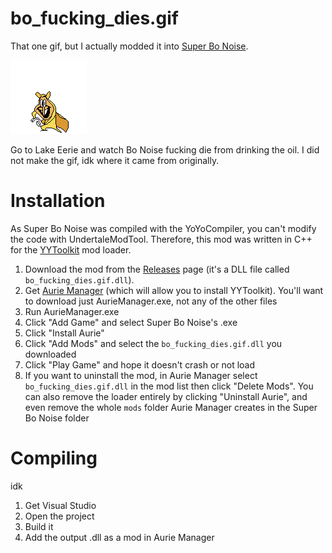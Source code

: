 # bo_fucking_dies.gif

That one gif, but I actually modded it into [Super Bo Noise](https://puffballspeakerbox.itch.io/super-bo-noise). 

![bo_fucking_dies.gif](gif_used_in_readme.gif)

Go to Lake Eerie and watch Bo Noise fucking die from drinking the oil. I did not make the gif, idk where it came from originally.

# Installation

As Super Bo Noise was compiled with the YoYoCompiler, you can't modify the code with UndertaleModTool. Therefore, this mod was written in C++ for the [YYToolkit](https://github.com/AurieFramework/YYToolkit) mod loader.

1. Download the mod from the [Releases](https://github.com/CST1229/bo_dies.gif/releases) page (it's a DLL file called `bo_fucking_dies.gif.dll`).
2. Get [Aurie Manager](https://github.com/AurieFramework/Aurie/releases) (which will allow you to install YYToolkit). You'll want to download just AurieManager.exe, not any of the other files
3. Run AurieManager.exe
4. Click "Add Game" and select Super Bo Noise's .exe
5. Click "Install Aurie"
6. Click "Add Mods" and select the `bo_fucking_dies.gif.dll` you downloaded
7. Click "Play Game" and hope it doesn't crash or not load
8. If you want to uninstall the mod, in Aurie Manager select `bo_fucking_dies.gif.dll` in the mod list then click "Delete Mods". You can also remove the loader entirely by clicking "Uninstall Aurie", and even remove the whole `mods` folder Aurie Manager creates in the Super Bo Noise folder

# Compiling

idk

1. Get Visual Studio
2. Open the project
3. Build it
4. Add the output .dll as a mod in Aurie Manager